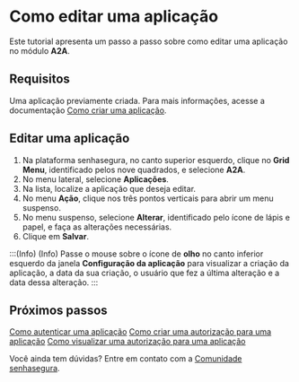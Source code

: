 # Como editar uma aplicação

Este tutorial apresenta um passo a passo sobre como editar uma aplicação no módulo **A2A**.

## Requisitos

Uma aplicação previamente criada. Para mais informações, acesse a documentação [Como criar uma aplicação](/v3-33/docs/pt/a2a-how-to-create-an-application).

## Editar uma aplicação

1. Na plataforma senhasegura, no canto superior esquerdo, clique no **Grid Menu**, identificado pelos nove quadrados, e selecione **A2A**.
2. No menu lateral, selecione **Aplicações**.
3. Na lista, localize a aplicação que deseja editar.
4. No menu **Ação**, clique nos três pontos verticais para abrir um menu suspenso.
5. No menu suspenso, selecione **Alterar**, identificado pelo ícone de lápis e papel, e faça as alterações necessárias.
6. Clique em **Salvar**.

:::(Info) (Info)
Passe o mouse sobre o ícone de **olho** no canto inferior esquerdo da janela **Configuração da aplicação** para visualizar a criação da aplicação, a data da sua criação, o usuário que fez a última alteração e a data dessa alteração.
:::



## Próximos passos

[Como autenticar uma aplicação](/v3-33/docs/pt/a2a-how-to-authenticate-an-application)
[Como criar uma autorização para uma aplicação](/v3-33/docs/pt/a2a-how-to-create-an-authorization-for-an-application)
[Como visualizar uma autorização para uma aplicação](/v3-33/docs/pt/a2a-how-to-view-an-authorization-for-an-application)


Você ainda tem dúvidas? Entre em contato com a [Comunidade senhasegura](https://community.senhasegura.io/).

